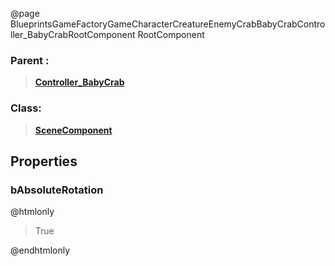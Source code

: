 @page BlueprintsGameFactoryGameCharacterCreatureEnemyCrabBabyCrabController_BabyCrabRootComponent RootComponent
### Parent :
<b><a href="_blueprints_game_factory_game_character_creature_enemy_crab_baby_crab_controller__baby_crab.html"><blockquote>Controller_BabyCrab</blockquote></a></b>
### Class:
<b><a href="_class_script_scene_component.html"><blockquote>SceneComponent</blockquote></a></b>
## Properties
### bAbsoluteRotation
@htmlonly
<blockquote>True</blockquote>
@endhtmlonly

